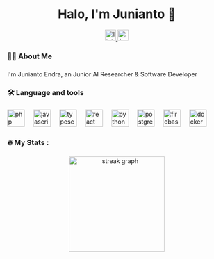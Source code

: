 <h1 align="center">Halo, I'm Junianto 👋</h1>

<div align="center">
 <a href="https://www.linkedin.com/in/junianto39/">
   <img src="https://img.shields.io/static/v1?message=LinkedIn&logo=linkedin&label=&color=0077B5&logoColor=white&labelColor=&style=for-the-badge" height="25" alt="linkedin logo" />
 </a>
 <a href="https://huggingface.co/kohendru">
  <img src="https://img.shields.io/static/v1?message=HuggingFace&logo=huggingface&label=&color=black&logoColor=white&labelColor=&style=for-the-badge" height="25" alt="huggingface logo" />
 </a>
</div>

###

<h3 align="left">👩‍💻  About Me</h3>

###

<p align="left">I'm Junianto Endra, an Junior AI Researcher & Software Developer</p>

###

<h3 align="left">🛠 Language and tools</h3>

###

<div align="left">
  <img src="https://cdn.jsdelivr.net/gh/devicons/devicon@latest/icons/php/php-original.svg" height="40" alt="php logo" />
  <img width="12" />
  <img src="https://cdn.jsdelivr.net/gh/devicons/devicon/icons/javascript/javascript-original.svg" height="40" alt="javascript logo"  />
  <img width="12" />
  <img src="https://cdn.jsdelivr.net/gh/devicons/devicon/icons/typescript/typescript-original.svg" height="40" alt="typescript logo"  />
  <img width="12" />
  <img src="https://cdn.jsdelivr.net/gh/devicons/devicon/icons/react/react-original.svg" height="40" alt="react logo"  />
  <img width="12" />
  <img src="https://cdn.jsdelivr.net/gh/devicons/devicon/icons/python/python-original.svg" height="40" alt="python logo"  />
  <img width="12" />
  <img src="https://cdn.jsdelivr.net/gh/devicons/devicon@latest/icons/postgresql/postgresql-original-wordmark.svg" height="40" alt="postgresql logo"/>
  <img width="12" />
  <img src="https://cdn.jsdelivr.net/gh/devicons/devicon/icons/firebase/firebase-plain-wordmark.svg" height="40" alt="firebase logo"  />
  <img width="12" />
  <img src="https://cdn.jsdelivr.net/gh/devicons/devicon/icons/docker/docker-plain-wordmark.svg" height="40" alt="docker logo"  />
</div>

###

<h3 align="left">🔥   My Stats :</h3>

###

<div align="center">
  <img src="https://streak-stats.demolab.com?user=J3ndra&locale=en&mode=daily&theme=dark&hide_border=false&border_radius=5&order=3" height="220" alt="streak graph"  />
</div>

###
